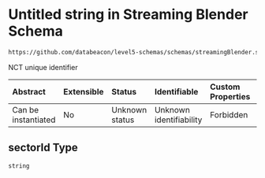 # Untitled string in Streaming Blender Schema

```txt
https://github.com/databeacon/level5-schemas/schemas/streamingBlender.schema.json#/properties/nct/properties/sectorId
```

NCT unique identifier

| Abstract            | Extensible | Status         | Identifiable            | Custom Properties | Additional Properties | Access Restrictions | Defined In                                                                                      |
| :------------------ | :--------- | :------------- | :---------------------- | :---------------- | :-------------------- | :------------------ | :---------------------------------------------------------------------------------------------- |
| Can be instantiated | No         | Unknown status | Unknown identifiability | Forbidden         | Allowed               | none                | [streamingBlender.schema.json\*](../../out/streamingBlender.schema.json "open original schema") |

## sectorId Type

`string`
